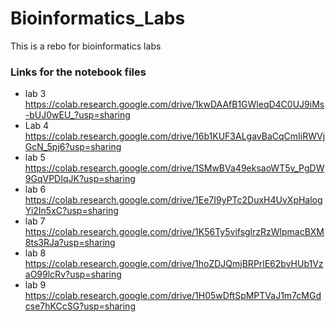 # Bioinformatics_Labs
This is a rebo for bioinformatics labs


### Links for the notebook files
- lab 3 https://colab.research.google.com/drive/1kwDAAfB1GWleqD4C0UJ9iMs-bUJ0wEU_?usp=sharing
- Lab 4 https://colab.research.google.com/drive/16b1KUF3ALgavBaCqCmIiRWVjGcN_5pj6?usp=sharing
- lab 5 https://colab.research.google.com/drive/1SMwBVa49eksaoWT5v_PgDW9GqVPDIqJK?usp=sharing
- lab 6 https://colab.research.google.com/drive/1Ee7I9yPTc2DuxH4UvXpHalogYi2In5xC?usp=sharing
- lab 7 https://colab.research.google.com/drive/1K56Ty5vifsglrzRzWlpmacBXM8ts3RJa?usp=sharing
- lab 8 https://colab.research.google.com/drive/1hoZDJQmjBRPrlE62bvHUb1VzaO99lcRv?usp=sharing
- lab 9 https://colab.research.google.com/drive/1H05wDftSpMPTVaJ1m7cMGdcse7hKCcSG?usp=sharing
